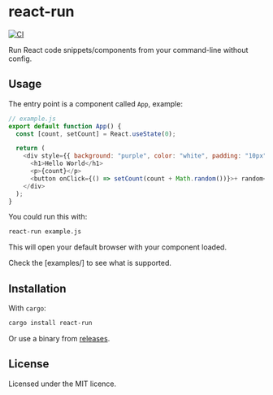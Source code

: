 # react-run

[![CI](https://github.com/UltiRequiem/react-run/actions/workflows/ci.yaml/badge.svg)](https://github.com/UltiRequiem/react-run/actions/workflows/ci.yaml)

Run React code snippets/components from your command-line without config.

## Usage

The entry point is a component called `App`, example:

```javascript
// example.js
export default function App() {
  const [count, setCount] = React.useState(0);

  return (
    <div style={{ background: "purple", color: "white", padding: "10px" }}>
      <h1>Hello World</h1>
      <p>{count}</p>
      <button onClick={() => setCount(count + Math.random())}>+ random</button>
    </div>
  );
}
```

You could run this with:

```sh
react-run example.js
```

This will open your default browser with your component loaded.

Check the [examples/] to see what is supported.

## Installation

With `cargo`:

```sh
cargo install react-run
```

Or use a binary from
[releases](https://github.com/UltiRequiem/react-run/releases/latest).

## License

Licensed under the MIT licence.
